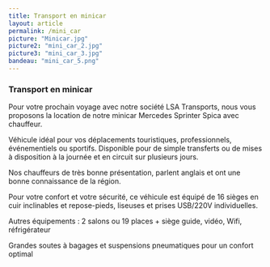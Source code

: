 ```yaml
---
title: Transport en minicar
layout: article
permalink: /mini_car
picture: "Minicar.jpg"
picture2: "mini_car_2.jpg"
picture3: "mini_car_3.jpg"
bandeau: "mini_car_5.png"
---
```


### Transport en minicar

Pour votre prochain voyage avec notre société LSA Transports, nous vous proposons la location de notre minicar Mercedes Sprinter Spica avec chauffeur.

Véhicule idéal pour vos déplacements touristiques, professionnels, événementiels ou sportifs. Disponible pour de simple transferts ou de mises à disposition à la journée et en circuit sur plusieurs jours.

Nos chauffeurs de très bonne présentation, parlent anglais et ont une bonne connaissance de la région.

Pour votre confort et votre sécurité, ce véhicule est équipé de 16 sièges en cuir inclinables et repose-pieds, liseuses et prises USB/220V individuelles.

Autres équipements : 2 salons ou 19 places + siège guide, vidéo, Wifi, réfrigérateur

Grandes soutes à bagages et suspensions pneumatiques pour un confort optimal



